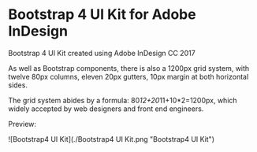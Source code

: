 # Bootstrap 4 UI Kit for Adobe InDesign

Bootstrap 4 UI Kit created using Adobe InDesign CC 2017

As well as Bootstrap components, there is also a 1200px grid system, with twelve 80px columns, eleven 20px gutters, 10px margin at both horizontal sides.

The grid system abides by a formula: 80*12+20*11+10*2=1200px, which widely accepted by web designers and front end engineers.

Preview:

![Bootstrap4 UI Kit](./Bootstrap4 UI Kit.png "Bootstrap4 UI Kit")
